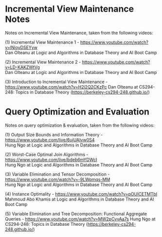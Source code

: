 # Incremental View Maintenance Notes  
Notes on Incremental View Maintenance, taken from the following videos:  

(1) Incremental View Maintenance 1 - https://www.youtube.com/watch?v=lNioyDSEYyw  
    Dan Olteanu at Logic and Algorithms in Database Theory and AI Boot Camp

(2) Incremental View Maintenance 2 - https://www.youtube.com/watch?v=LD-KAKZWtVg  
    Dan Olteanu at Logic and Algorithms in Database Theory and AI Boot Camp

(3) Introduction to Incremental View Maintenance - https://www.youtube.com/watch?v=H2i2Q2CKzPc
    Dan Olteanu at CS294-248: Topics in Database Theory (https://berkeley-cs294-248.github.io/)

# Query Optimization and Evaluation  
Notes on query optimization & evaluation, taken from the following videos:

(1) Output Size Bounds and Information Theory - https://www.youtube.com/live/6ujUAIvw0S4  
    Hung Ngo at Logic and Algorithms in Database Theory and AI Boot Camp

(2) Worst-Case Optimal Join Algorithms - https://www.youtube.com/live/bdeb6mYDWcI  
    Hung Ngo at Logic and Algorithms in Database Theory and AI Boot Camp

(3) Variable Elimination and Tensor Decomposition - https://www.youtube.com/watch?v=-9LWpmqs-MM  
    Hung Ngo at Logic and Algorithms in Database Theory and AI Boot Camp

(4) Instance Optimality - https://www.youtube.com/watch?v=pOUICETMTbI  
    Mahmoud Abo Khamis at Logic and Algorithms in Database Theory and AI Boot Camp

(5) Variable Elimination and Tree Decomposition: Functional Aggregate Queries - https://www.youtube.com/watch?v=MW2pCvvAa7s
    Hung Ngo at CS294-248: Topics in Database Theory (https://berkeley-cs294-248.github.io/)






